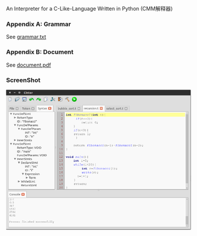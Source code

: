 An Interpreter for a C-Like-Language Written in Python (CMM解释器)

### Appendix A: Grammar

See [grammar.txt](grammar.txt)

### Appendix B: Document

See [document.pdf](assets/document.pdf)

### ScreenShot

![screenshot.png](screenshot.png)
